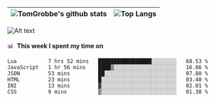 |![TomGrobbe's github stats](https://github-readme-stats.vercel.app/api?username=egerdnc&count_private=true&show_icons=true&theme=dracula&disable_animations=true&include_all_commits=true)|![Top Langs](https://github-readme-stats.vercel.app/api/top-langs/?username=egerdnc&theme=dracula&langs_count=10&layout=compact)|
|:-:|:-:|

![Alt text](https://spotify-recently-played-readme.vercel.app/api?user=i4a9i8pn8x8vvskq8v52yhckr)
<br>
<br>
📊 &nbsp;**This week I spent my time on**
<!--START_SECTION:waka-->

```text
Lua          7 hrs 52 mins   █████████████████░░░░░░░░   68.53 %
JavaScript   1 hr 56 mins    ████▒░░░░░░░░░░░░░░░░░░░░   16.86 %
JSON         53 mins         ██░░░░░░░░░░░░░░░░░░░░░░░   07.80 %
HTML         23 mins         █░░░░░░░░░░░░░░░░░░░░░░░░   03.40 %
INI          13 mins         ▓░░░░░░░░░░░░░░░░░░░░░░░░   02.01 %
CSS          9 mins          ▒░░░░░░░░░░░░░░░░░░░░░░░░   01.38 %
```

<!--END_SECTION:waka-->
